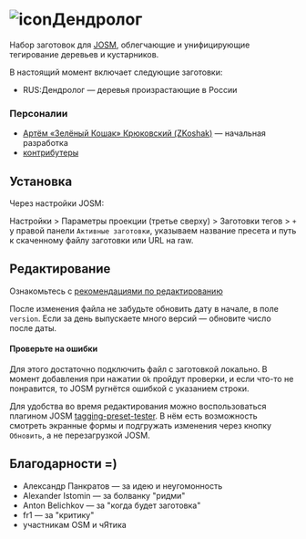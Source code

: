 # ![icon](https://upload.wikimedia.org/wikipedia/commons/thumb/3/30/Forestry_Le%C5%9Bnictwo_%28Beentree%292.svg/20px-Forestry_Le%C5%9Bnictwo_%28Beentree%292.svg.png)Дендролог
Набор заготовок для [JOSM](https://josm.openstreetmap.de/), облегчающие и унифицирующие тегирование деревьев и кустарников.

В настоящий момент включает следующие заготовки:
* RUS:Дендролог — деревья произрастающие в России

### Персоналии
- [Артём «Зелёный Кошак» Крюковский (ZKoshak)](https://github.com/ZKoshak) — начальная разработка
- [контрибутеры](https://github.com/ZKoshak/dendrolog-josm-preset/graphs/contributors)

## Установка
Через настройки JOSM:

Настройки >  Параметры проекции (третье сверху) > Заготовки тегов > `+` у правой панели `Активные заготовки`, указываем название пресета и путь к скаченному файлу заготовки или URL на raw.

## Редактирование
Ознакомьтесь с [рекомендациями по редактированию](CONTRIBUTING.md)

После изменения файла не забудьте обновить дату в начале, в поле `version`. Если за день выпускаете много версий — обновите число после даты.

#### Проверьте на ошибки
Для этого достаточно подключить файл с заготовкой локально. В момент добавления при нажатии `Ok` пройдут проверки, и если что-то не понравится, то JOSM ругнётся ошибкой с указанием строки.

Для удобства во время редактирования можно воспользоваться плагином JOSM [tagging-preset-tester](https://wiki.openstreetmap.org/wiki/JOSM/Plugins/tagging-preset-tester). В нём есть возможность смотреть экранные формы и подгружать изменения через кнопку `Обновить`, а не перезагрузкой JOSM.

## Благодарности =)
- Александр Панкратов — за идею и неугомонность
- Alexander Istomin — за болванку "ридми"
- Anton Belichkov — за "когда будет заготовка"
- fr1 — за "критику"
- участникам OSM и чЯтика

